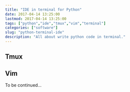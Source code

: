 ```yaml
---
title: "IDE in terminal for Python"
date: 2017-04-14 13:25:00
lastmod: 2017-04-14 13:25:00
tags: ["python","ide","tmux","vim","terminal"]
categories: ["software"]
slug: "python-terminal-ide"
description: "All about write python code in terminal."
---
```




Tmux
----

Vim
---

To be continued...
